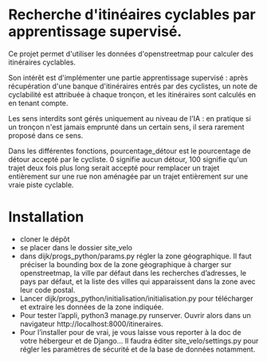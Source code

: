  Recherche d'itinéaires cyclables par apprentissage supervisé.
 =============================================================


 Ce projet permet d'utiliser les données d'openstreetmap pour calculer des itinéraires cyclables.

 Son intérêt est d'implémenter une partie apprentissage supervisé : après récupération d'une banque d'itinéraires entrés par des cyclistes, un note de cyclabilité est attribuée à chaque tronçon, et les itinéraires sont calculés en en tenant compte.

 Les sens interdits sont gérés uniquement au niveau de l'IA : en pratique si un tronçon n'est jamais emprunté dans un certain sens, il sera rarement proposé dans ce sens.

 Dans les différentes fonctions, pourcentage_détour est le pourcentage de détour accepté par le cycliste. 0 signifie aucun détour, 100 signifie qu'un trajet deux fois plus long serait accepté pour remplacer un trajet entièrement sur une rue non aménagée par un trajet entièrement sur une vraie piste cyclable. 


Installation
============

 - cloner le dépôt
 - se placer dans le dossier site_velo
 - dans dijk/progs_python/params.py régler la zone géographique. Il faut préciser la bounding box de la zone géographique à charger sur openstreetmap, la ville par défaut dans les recherches d’adresses, le pays par défaut, et la liste des villes qui apparaissent dans la zone avec leur code postal.
 - Lancer dijk/progs_python/initialisation/initialisation.py pour télécharger et extraire les données de la zone indiquée.
 - Pour tester l’appli, python3 manage.py runserver. Ouvrir alors dans un navigateur http://localhost:8000/itineraires.
 - Pour l’installer pour de vrai, je vous laisse vous reporter à la doc de votre hébergeur et de Django... Il faudra éditer site_velo/settings.py pour régler les paramètres de sécurité et de la base de données notamment.
 